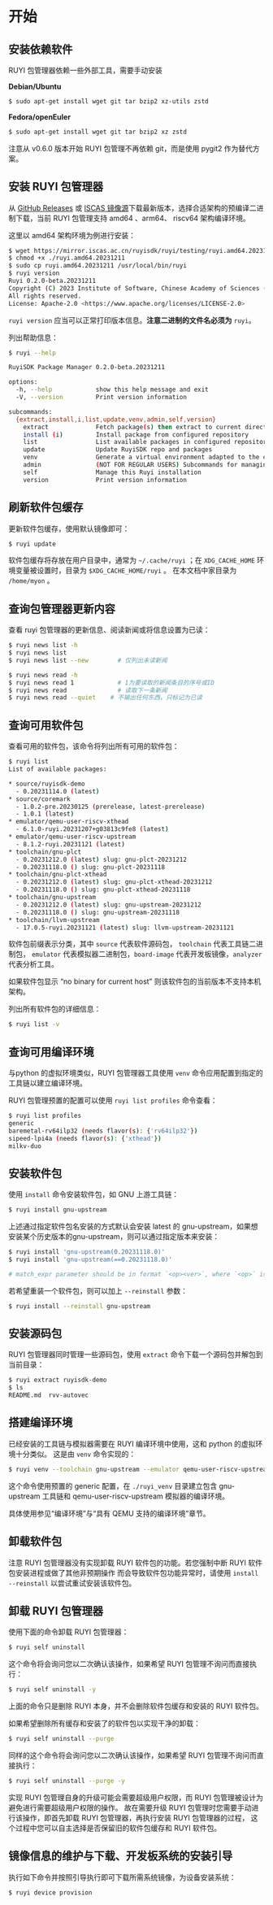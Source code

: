 # 开始

## 安装依赖软件

RUYI 包管理器依赖一些外部工具，需要手动安装

**Debian/Ubuntu**

```bash
$ sudo apt-get install wget git tar bzip2 xz-utils zstd
```

**Fedora/openEuler**

```bash
$ sudo apt-get install wget git tar bzip2 xz zstd
```

注意从 v0.6.0 版本开始 RUYI 包管理不再依赖 git，而是使用 pygit2 作为替代方案。

## 安装 RUYI 包管理器

从 [GitHub Releases](https://github.com/ruyisdk/ruyi/releases/) 或 [ISCAS 镜像源](https://mirror.iscas.ac.cn/ruyisdk/ruyi/releases)下载最新版本，选择合适架构的预编译二进制下载，当前 RUYI 包管理支持 amd64 、arm64、 riscv64 架构编译环境。

这里以 amd64 架构环境为例进行安装：

```bash
$ wget https://mirror.iscas.ac.cn/ruyisdk/ruyi/testing/ruyi.amd64.20231211
$ chmod +x ./ruyi.amd64.20231211
$ sudo cp ruyi.amd64.20231211 /usr/local/bin/ruyi
$ ruyi version
Ruyi 0.2.0-beta.20231211
Copyright (C) 2023 Institute of Software, Chinese Academy of Sciences (ISCAS).
All rights reserved.
License: Apache-2.0 <https://www.apache.org/licenses/LICENSE-2.0>
```

``ruyi version`` 应当可以正常打印版本信息。**注意二进制的文件名必须为** ``ruyi``。

列出帮助信息：

```bash
$ ruyi --help

RuyiSDK Package Manager 0.2.0-beta.20231211

options:
  -h, --help            show this help message and exit
  -V, --version         Print version information

subcommands:
  {extract,install,i,list,update,venv,admin,self,version}
    extract             Fetch package(s) then extract to current directory
    install (i)         Install package from configured repository
    list                List available packages in configured repository
    update              Update RuyiSDK repo and packages
    venv                Generate a virtual environment adapted to the chosen toolchain and profile
    admin               (NOT FOR REGULAR USERS) Subcommands for managing Ruyi Repos
    self                Manage this Ruyi installation
    version             Print version information
```

## 刷新软件包缓存

更新软件包缓存，使用默认镜像即可：

```bash
$ ruyi update
```

软件包缓存将存放在用户目录中，通常为 ``~/.cache/ruyi`` ；在 ``XDG_CACHE_HOME`` 环境变量被设置时，目录为 ``$XDG_CACHE_HOME/ruyi`` 。
在本文档中家目录为 ``/home/myon`` 。

## 查询包管理器更新内容

查看 ruyi 包管理器的更新信息、阅读新闻或将信息设置为已读：

```bash
$ ruyi news list -h
$ ruyi news list
$ ruyi news list --new		  # 仅列出未读新闻

$ ruyi news read -h
$ ruyi news read 1 		      # 1为要读取的新闻条目的序号或ID
$ ruyi news read   		      # 读取下一条新闻
$ ruyi news read --quiet  	# 不输出任何东西，只标记为已读
```

## 查询可用软件包

查看可用的软件包，该命令将列出所有可用的软件包：

```bash
$ ruyi list
List of available packages:

* source/ruyisdk-demo
  - 0.20231114.0 (latest)
* source/coremark
  - 1.0.2-pre.20230125 (prerelease, latest-prerelease)
  - 1.0.1 (latest)
* emulator/qemu-user-riscv-xthead
  - 6.1.0-ruyi.20231207+g03813c9fe8 (latest)
* emulator/qemu-user-riscv-upstream
  - 8.1.2-ruyi.20231121 (latest)
* toolchain/gnu-plct
  - 0.20231212.0 (latest) slug: gnu-plct-20231212
  - 0.20231118.0 () slug: gnu-plct-20231118
* toolchain/gnu-plct-xthead
  - 0.20231212.0 (latest) slug: gnu-plct-xthead-20231212
  - 0.20231118.0 () slug: gnu-plct-xthead-20231118
* toolchain/gnu-upstream
  - 0.20231212.0 (latest) slug: gnu-upstream-20231212
  - 0.20231118.0 () slug: gnu-upstream-20231118
* toolchain/llvm-upstream
  - 17.0.5-ruyi.20231121 (latest) slug: llvm-upstream-20231121
```

软件包前缀表示分类，其中 ``source`` 代表软件源码包， ``toolchain`` 代表工具链二进制包， ``emulator`` 代表模拟器二进制包，`board-image` 代表开发板镜像，`analyzer` 代表分析工具。

如果软件包显示 “no binary for current host” 则该软件包的当前版本不支持本机架构。

列出所有软件包的详细信息：

```bash
$ ruyi list -v
```

## 查询可用编译环境

与python 的虚拟环境类似，RUYI 包管理器工具使用 ``venv`` 命令应用配置到指定的工具链以建立编译环境。

RUYI 包管理预置的配置可以使用 ``ruyi list profiles`` 命令查看：

```bash
$ ruyi list profiles
generic
baremetal-rv64ilp32 (needs flavor(s): {'rv64ilp32'})
sipeed-lpi4a (needs flavor(s): {'xthead'})
milkv-duo
```

## 安装软件包

使用 ``install`` 命令安装软件包，如 GNU 上游工具链：

```bash
$ ruyi install gnu-upstream
```

上述通过指定软件包名安装的方式默认会安装 latest 的 gnu-upstream，如果想安装某个历史版本的gnu-upstream，则可以通过指定版本来安装：

```bash
$ ruyi install 'gnu-upstream(0.20231118.0)'
$ ruyi install 'gnu-upstream(==0.20231118.0)'

# match_expr parameter should be in format `<op><ver>`, where `<op>` is one of ['<', '>', '==', '<=', '>=', '!='].
```

若希望重装一个软件包，则可以加上 ``--reinstall`` 参数：

```bash
$ ruyi install --reinstall gnu-upstream
```

## 安装源码包

RUYI 包管理器同时管理一些源码包，使用 ``extract`` 命令下载一个源码包并解包到当前目录：

```bash
$ ruyi extract ruyisdk-demo
$ ls
README.md  rvv-autovec
```

## 搭建编译环境

已经安装的工具链与模拟器需要在 RUYI 编译环境中使用，这和 python 的虚拟环境十分类似。
这是由 ``venv`` 命令实现的：

```bash
$ ruyi venv --toolchain gnu-upstream --emulator qemu-user-riscv-upstream generic ./ruyi_venv
```

这个命令使用预置的 generic 配置，在 ``./ruyi_venv`` 目录建立包含 gnu-upstream 工具链和
 qemu-user-riscv-upstream 模拟器的编译环境。

具体使用参见“编译环境”与“具有 QEMU 支持的编译环境”章节。

## 卸载软件包

注意 RUYI 包管理器没有实现卸载 RUYI 软件包的功能。若您强制中断 RUYI 软件包安装进程或做了其他非预期操作
而会导致软件包功能异常时，请使用 ``install --reinstall`` 以尝试重试安装该软件包。

## 卸载 RUYI 包管理器

使用下面的命令卸载 RUYI 包管理器：

```bash
$ ruyi self uninstall
```

这个命令将会询问您以二次确认该操作，如果希望 RUYI 包管理不询问而直接执行：

```bash
$ ruyi self uninstall -y
```

上面的命令只是删除 RUYI 本身，并不会删除软件包缓存和安装的 RUYI 软件包。

如果希望删除所有缓存和安装了的软件包以实现干净的卸载：

```bash
$ ruyi self uninstall --purge
```

同样的这个命令将会询问您以二次确认该操作，如果希望 RUYI 包管理不询问而直接执行：

```bash
$ ruyi self uninstall --purge -y
```

实现 RUYI 包管理自身的升级可能会需要超级用户权限，而 RUYI 包管理被设计为避免进行需要超级用户权限的操作。
故在需要升级 RUYI 包管理时您需要手动进行该操作，即首先卸载 RUYI 包管理器，再执行安装 RUYI 包管理器的过程，
这个过程中您可以自主选择是否保留旧的软件包缓存和 RUYI 软件包。

## 镜像信息的维护与下载、开发板系统的安装引导

执行如下命令并按照引导执行即可下载所需系统镜像，为设备安装系统：

```bash
$ ruyi device provision
```
